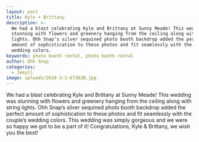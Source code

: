 ```yaml
---
layout: post
title: Kyle + Brittany
description: >-
  We had a blast celebrating Kyle and Brittany at Sunny Meade! This wedding was
  stunning with flowers and greenery hanging from the ceiling along with string
  lights. Ohh Snap’s silver sequined photo booth backdrop added the perfect
  amount of sophistication to these photos and fit seamlessly with the couple’s
  wedding colors. 
keywords: photo booth rental, photo booth rental
author: Ohh Snap
categories:
  - Jekyll
image: uploads/2018-3-3-67363B.jpg
---
```

We had a blast celebrating Kyle and Brittany at Sunny Meade\! This wedding was stunning with flowers and greenery hanging from the ceiling along with string lights. Ohh Snap’s silver sequined photo booth backdrop added the perfect amount of sophistication to these photos and fit seamlessly with the couple’s wedding colors. This wedding was simply gorgeous and we were so happy we got to be a part of it\! Congratulations, Kyle & Brittany, we wish you the best\!
